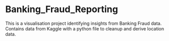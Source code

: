 # Banking_Fraud_Reporting
This is a visualisation project identifying insights from Banking Fraud data. Contains data from Kaggle with a python file to cleanup and derive location data.
